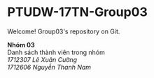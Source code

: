 # PTUDW-17TN-Group03
Welcome! Group03's repository on Git. 

**Nhóm 03** \
Danh sách thành viên trong nhóm\
*1712307 Lê Xuân Cường*\
*1712606 Nguyễn Thanh Nam*